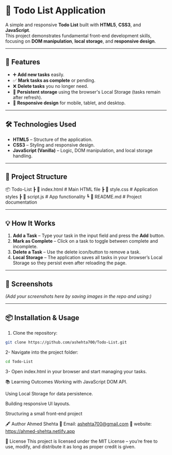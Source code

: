 # 📝 Todo List Application

A simple and responsive **Todo List** built with **HTML5**, **CSS3**, and **JavaScript**.  
This project demonstrates fundamental front-end development skills, focusing on **DOM manipulation**, **local storage**, and **responsive design**.

---

## 🚀 Features

- ➕ **Add new tasks** easily.
- ✅ **Mark tasks as complete** or pending.
- ❌ **Delete tasks** you no longer need.
- 💾 **Persistent storage** using the browser's Local Storage (tasks remain after refresh).
- 📱 **Responsive design** for mobile, tablet, and desktop.

---

## 🛠️ Technologies Used

- **HTML5** – Structure of the application.
- **CSS3** – Styling and responsive design.
- **JavaScript (Vanilla)** – Logic, DOM manipulation, and local storage handling.

---

## 📂 Project Structure
📦 Todo-List
┣ 📜 index.html # Main HTML file
┣ 📜 style.css # Application styles
┣ 📜 script.js # App functionality
┗ 📜 README.md # Project documentation



---

## 💡 How It Works

1. **Add a Task** – Type your task in the input field and press the **Add** button.
2. **Mark as Complete** – Click on a task to toggle between complete and incomplete.
3. **Delete a Task** – Use the delete icon/button to remove a task.
4. **Local Storage** – The application saves all tasks in your browser’s Local Storage so they persist even after reloading the page.

---

## 📸 Screenshots

*(Add your screenshots here by saving images in the repo and using:)*


---

## 📦 Installation & Usage

1. Clone the repository:
```bash
git clone https://github.com/ashehta700/Todo-List.git
```
 
2- Navigate into the project folder:
```bash
cd Todo-List
```
3- Open index.html in your browser and start managing your tasks.

📚 Learning Outcomes
Working with JavaScript DOM API.

Using Local Storage for data persistence.

Building responsive UI layouts.

Structuring a small front-end project


🖋️ Author
Ahmed Shehta
📧 Email: ashehta700@gmail.com
🔗 website: https://ahmed-shehta.netlify.app

📜 License
This project is licensed under the MIT License – you’re free to use, modify, and distribute it as long as proper credit is given.

   


